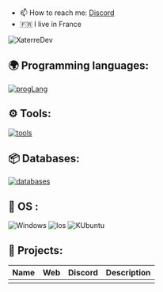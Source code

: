 

- 📫 How to reach me: [Discord](https://discord.gg/TYDKXQgRBt) 
- 🇫🇷 I live in France

<p align="left"> <img src="https://komarev.com/ghpvc/?username=XaterreDev&label=Profile%20views&color=0e75b6&style=flat" alt="XaterreDev" /> 


## 🌍 Programming languages:
[![progLang](https://skillicons.dev/icons?i=html,css,py,js,java,php&theme=dark)](https://github.com/XaterreDev)


## ⚙️ Tools:

  [![tools](https://skillicons.dev/icons?i=github,vscode,idea&theme=dark)](https://github.com/XaterreDev)
  
## 📦 Databases:
 [![databases](https://skillicons.dev/icons?i=mysql,sqlite,mongodb&theme=dark)](https://github.com/XaterreDev)

## 🔧 OS :
 ![Windows](https://img.shields.io/badge/Windows-0078D6?style=for-the-badge&logo=windows&logoColor=white)
 ![Ios](https://img.shields.io/badge/iOS-000000?style=for-the-badge&logo=ios&logoColor=white)
 ![KUbuntu](https://img.shields.io/badge/kubuntu-0078D6?style=for-the-badge&logo=kubuntu&logoColor=white)
 
 
## 🚩 Projects:
  | Name             | Web                     | Discord                        | Description                                                        |
  |------------------|-------------------------|--------------------------------|--------------------------------------------------------------------|
  |                  |                         |                                |                                                                    |
  
  
